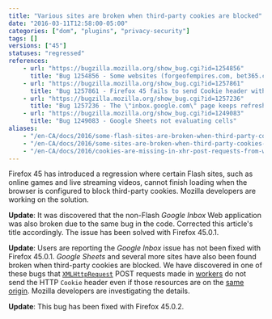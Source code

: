 ```yaml
---
title: "Various sites are broken when third-party cookies are blocked"
date: "2016-03-11T12:58:00-05:00"
categories: ["dom", "plugins", "privacy-security"]
tags: []
versions: ["45"]
statuses: "regressed"
references:
    - url: "https://bugzilla.mozilla.org/show_bug.cgi?id=1254856"
      title: "Bug 1254856 - Some websites (forgeofempires.com, bet365.com, inbox.google.com) can't finish loading with \"Accept third-party cookies: Never\" checked"
    - url: "https://bugzilla.mozilla.org/show_bug.cgi?id=1257861"
      title: "Bug 1257861 - Firefox 45 fails to send Cookie header with XHR post requests done from a web worker when third-party cookies are blocked"
    - url: "https://bugzilla.mozilla.org/show_bug.cgi?id=1257236"
      title: "Bug 1257236 - The \"inbox.google.com\" page keeps refreshing on and on with \"Accept third-party cookies: Never\" checked"
    - url: "https://bugzilla.mozilla.org/show_bug.cgi?id=1249083"
      title: "Bug 1249083 - Google Sheets not evaluating cells"
aliases:
    - "/en-CA/docs/2016/some-flash-sites-are-broken-when-third-party-cookies-are-blocked/"
    - "/en-CA/docs/2016/some-sites-are-broken-when-third-party-cookies-are-blocked/"
    - "/en-CA/docs/2016/cookies-are-missing-in-xhr-post-requests-from-workers-when-third-party-cookies-are-blocked/"
---
```

Firefox 45 has introduced a regression where certain Flash sites, such as online games and live streaming videos, cannot finish loading when the browser is configured to block third-party cookies. Mozilla developers are working on the solution.

**Update**: It was discovered that the non-Flash *Google Inbox* Web application was also broken due to the same bug in the code. Corrected this article's title accordingly. The issue has been solved with Firefox 45.0.1.

**Update**: Users are reporting the *Google Inbox* issue has not been fixed with Firefox 45.0.1. *Google Sheets* and several more sites have also been found broken when third-party cookies are blocked. We have discovered in one of these bugs that [`XMLHttpRequest`](https://developer.mozilla.org/en-US/docs/Web/API/XMLHttpRequest) POST requests made in [workers](https://developer.mozilla.org/en-US/docs/Web/API/Web_Workers_API/Using_web_workers) do not send the HTTP `Cookie` header even if those resources are on the [same origin](https://developer.mozilla.org/en-US/docs/Web/Security/Same-origin_policy). Mozilla developers are investigating the details.

**Update**: This bug has been fixed with Firefox 45.0.2.

